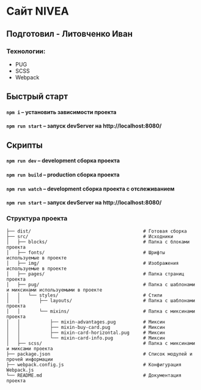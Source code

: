 # Сайт NIVEA
## Подготовил - Литовченко Иван
### Технологии:
- PUG
- SCSS
- Webpack

## Быстрый старт

#### `npm i` – установить зависимости проекта

#### `npm run start` – запуск devServer на http://localhost:8080/

## Скрипты

#### `npm run dev` – development сборка проекта

#### `npm run build` – production сборка проекта

#### `npm run watch` – development сборка проекта с отслеживанием

#### `npm run start` – запуск devServer на http://localhost:8080/

### Структура проекта

```
├── dist/                                         # Готовая сборка
├── src/                                          # Исходники
│   ├── blocks/                                   # Папка с блоками проекта
│   ├── fonts/                                    # Шрифты используемые в проекте
│   ├── img/                                      # Изображения используемые в проекте
│   ├── pages/                                    # Папка страниц проекта
│   ├── pug/                                      # Папка с шаблонами и миксинами используемыми в проекте
│   │   └── styles/                               # Стили
│   │       ├── layouts/                          # Папка с шаблонами проекта
│   │       └── mixins/                           # Папка с миксинами проекта
│   │           ├── mixin-advantages.pug          # Миксин
│   │           ├── mixin-buy-card.pug            # Миксин
│   │           ├── mixin-card-horizontal.pug     # Миксин
│   │           └── mixin-card-info.pug           # Миксин
│   ├── scss/                                     # Папка с миксинами и миксами проекта
├── package.json                                  # Список модулей и прочей информации
├── webpack.config.js                             # Конфигурация Webpack.js
└── README.md                                     # Документация проекта

